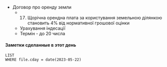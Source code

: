 - Договор про оренду земли
	- 17.  Щорічна орендна плата за користування земельною ділянкою становить 4% від нормативної грошової оцінки
	- Урахування індесації
	- Термін - до 20 числа 

#### Заметки сделанные в этот день
```dataview
LIST
WHERE file.cday = date(2023-05-22)
```

